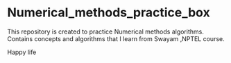 # Numerical_methods_practice_box
This repository is created to practice Numerical methods algorithms. Contains concepts and algorithms that I learn from Swayam ,NPTEL course.




Happy life
